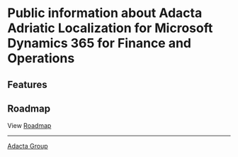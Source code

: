# Public information about Adacta Adriatic Localization for Microsoft Dynamics 365 for Finance and Operations

## Features

## Roadmap
View [Roadmap](Roadmap.md)

-------------
[Adacta Group](https://www.adacta-group.com/solutions/erp)